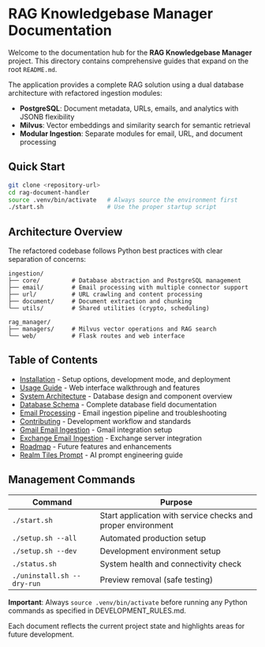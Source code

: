 # RAG Knowledgebase Manager Documentation

Welcome to the documentation hub for the **RAG Knowledgebase Manager** project. This directory contains comprehensive guides that expand on the root `README.md`.

The application provides a complete RAG solution using a dual database architecture with refactored ingestion modules:
- **PostgreSQL**: Document metadata, URLs, emails, and analytics with JSONB flexibility
- **Milvus**: Vector embeddings and similarity search for semantic retrieval
- **Modular Ingestion**: Separate modules for email, URL, and document processing

## Quick Start

```bash
git clone <repository-url>
cd rag-document-handler
source .venv/bin/activate   # Always source the environment first
./start.sh                  # Use the proper startup script
```

## Architecture Overview

The refactored codebase follows Python best practices with clear separation of concerns:

```
ingestion/
├── core/         # Database abstraction and PostgreSQL management
├── email/        # Email processing with multiple connector support
├── url/          # URL crawling and content processing
├── document/     # Document extraction and chunking
└── utils/        # Shared utilities (crypto, scheduling)

rag_manager/
├── managers/     # Milvus vector operations and RAG search
└── web/          # Flask routes and web interface
```

## Table of Contents

- [Installation](installation.md) - Setup options, development mode, and deployment
- [Usage Guide](usage.md) - Web interface walkthrough and features
- [System Architecture](architecture.md) - Database design and component overview
- [Database Schema](database-schema.md) - Complete database field documentation
- [Email Processing](email-processing.md) - Email ingestion pipeline and troubleshooting
- [Contributing](contributing.md) - Development workflow and standards
- [Gmail Email Ingestion](gmail_ingestion.md) - Gmail integration setup
- [Exchange Email Ingestion](exchange_ingestion.md) - Exchange server integration
- [Roadmap](roadmap.md) - Future features and enhancements
- [Realm Tiles Prompt](realm_tiles_prompt.md) - AI prompt engineering guide

## Management Commands

| Command | Purpose |
|---------|---------|
| `./start.sh` | Start application with service checks and proper environment |
| `./setup.sh --all` | Automated production setup |
| `./setup.sh --dev` | Development environment setup |
| `./status.sh` | System health and connectivity check |
| `./uninstall.sh --dry-run` | Preview removal (safe testing) |

**Important**: Always `source .venv/bin/activate` before running any Python commands as specified in DEVELOPMENT_RULES.md.

Each document reflects the current project state and highlights areas for future development.
